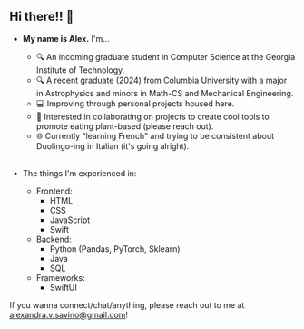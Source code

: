 ## Hi there!! 👋


- **My name is Alex.** I'm...
    - 🔍 An incoming graduate student in Computer Science at the Georgia Institute of Technology.
    - 🔍 A recent graduate (2024) from Columbia University with a major in Astrophysics and minors in Math-CS and Mechanical Engineering.
    - 💻 Improving through personal projects housed here.
    - 🌱 Interested in collaborating on projects to create cool tools to promote eating plant-based (please reach out).
    - 🌐 Currently "learning French" and trying to be consistent about Duolingo-ing in Italian (it's going alright).
<br></br>

- The things I'm experienced in:
    - Frontend:
        - HTML
        - CSS
        - JavaScript
        - Swift
    - Backend:
        - Python (Pandas, PyTorch, Sklearn)
        - Java
        - SQL
    - Frameworks:
        - SwiftUI


If you wanna connect/chat/anything, please reach out to me at alexandra.v.savino@gmail.com!


<!--
**alexsavino/alexsavino** is a ✨ _special_ ✨ repository because its `README.md` (this file) appears on your GitHub profile.
